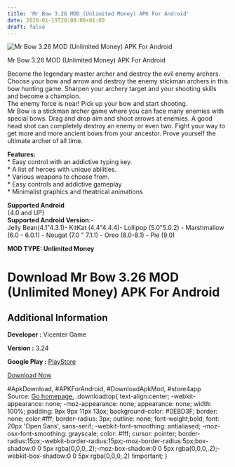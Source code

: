 ```yaml
---
title: 'Mr Bow 3.26 MOD (Unlimited Money) APK For Android'
date: 2020-01-19T20:00:00+01:00
draft: false
---
```


![Mr Bow 3.26 MOD (Unlimited Money) APK For Android](https://i1.wp.com/apkhome.net/wp-content/uploads/2020/01/Mr-Bow-3.26-MOD-Unlimited-Money.png "Mr Bow 3.26 MOD (Unlimited Money) APK For Android")

  

Mr Bow 3.26 MOD (Unlimited Money) APK For Android

Become the legendary master archer and destroy the evil enemy archers. Choose your bow and arrow and destroy the enemy stickman archers in this bow hunting game. Sharpen your archery target and your shooting skills and become a champion.  
The enemy force is near! Pick up your bow and start shooting.  
Mr Bow is a stickman archer game where you can face many enemies with special bows. Drag and drop aim and shoot arrows at enemies. A good head shot can completely destroy an enemy or even two. Fight your way to get more and more ancient bows from your ancestor. Prove yourself the ultimate archer of all time.

**Features:**  
\* Easy control with an addictive typing key.  
\* A list of heroes with unique abilities.  
\* Various weapons to choose from.  
\* Easy controls and addictive gameplay  
\* Minimalist graphics and theatrical animations

**Supported Android**  
{4.0 and UP}  
**Supported Android Version**:-  
Jelly Bean(4.1"4.3.1)- KitKat (4.4"4.4.4)- Lollipop (5.0"5.0.2) - Marshmallow (6.0 - 6.0.1) - Nougat (7.0 " 7.1.1) - Oreo (8.0-8.1) - Pie (9.0)

**MOD TYPE: Unlimited Money**

Download Mr Bow 3.26 MOD (Unlimited Money) APK For Android
==========================================================

Additional Information
----------------------

**Developer :** Vicenter Game

**Version :** 3.24

**Google Play :** [PlayStore](https://play.google.com/store/apps/details?id=com.zplay.Mrbow)

  

[Download Now](https://store4app.co/post/mr-bow-3-26-mod-unlimited-money-apk-for-android_1579460393)

  
#ApkDownload, #APKForAndroid, #DownloadApkMod, #store4app  
Source: [Go homepage.](https://store4app.co/post/mr-bow-3-26-mod-unlimited-money-apk-for-android_1579460393) .downloadtop{ text-align:center; -webkit-appearance: none; -moz-appearance: none; appearance: none; width: 100%; padding: 9px 9px 11px 13px; background-color: #0EBD3F; border: none; color:#fff; border-radius: 3px; outline: none; font-weight;bold; font: 20px 'Open Sans', sans-serif; -webkit-font-smoothing: antialiased; -moz-osx-font-smoothing: grayscale; color: #fff; cursor: pointer; border-radius:15px;-webkit-border-radius:15px;-moz-border-radius:5px;box-shadow:0 0 5px rgba(0,0,0,.2);-moz-box-shadow:0 0 5px rgba(0,0,0,.2);-webkit-box-shadow:0 0 5px rgba(0,0,0,.2) !important; }